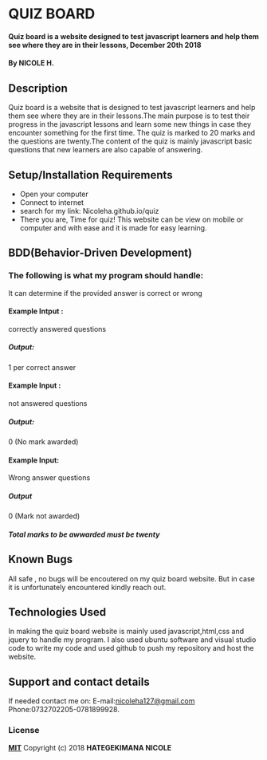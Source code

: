 # QUIZ BOARD
#### Quiz board is a website designed to test javascript learners and help them see where they are in their lessons, December 20th 2018
#### By **NICOLE H.**
## Description
Quiz board is a website that is designed to test javascript learners and help them see where they are in their lessons.The main purpose is to test their progress in the javascript lessons and learn some new things in case they encounter something for the first time. The quiz is marked to 20 marks and the questions are twenty.The content of the quiz is mainly javascript basic questions that new learners are also capable of answering.
## Setup/Installation Requirements
* Open your computer
* Connect to internet
* search for my link: Nicoleha.github.io/quiz
* There you are, Time for quiz!
This website can be view on mobile or computer and with ease and it is made for easy learning.
## BDD(Behavior-Driven Development)
### The following is what my program should handle:
It can determine if the provided answer is correct or wrong

#### Example Intput : 
correctly answered questions 
 ##### Output:
 1 per correct answer

#### Example Input : 
not answered questions
#####  Output:
0 (No mark awarded)

#### Example Input:
Wrong answer questions
##### Output
0 (Mark not awarded)

##### Total marks to be awwarded must be twenty


## Known Bugs
All safe , no bugs will be encoutered on my quiz board website. But in case it is unfortunately encountered kindly reach out.
## Technologies Used
In making the quiz board website is mainly  used javascript,html,css and jquery to handle my program.
I also used ubuntu software and visual studio code to write my code and used github to push my repository and host the website. 
## Support and contact details
If needed contact me on:
E-mail:nicoleha127@gmail.com
Phone:0732702205-0781899928.
### License
**[MIT](http://choosealisence.com/licenses/mit/)**
Copyright (c) 2018 **HATEGEKIMANA NICOLE**